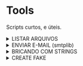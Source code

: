 # Tools
Scripts curtos, e úteis.

<details>
  <summary> LISTAR ARQUIVOS </summary><br>

O código lista todos arquivos disponiveis em uma pasta(de sua preferencia).<br>

O script le o nome dos arquivos presentes, e usando with open, armazena toda informação em um arquivo de texto.<br>

```python
import glob # Módulo glob

# PROCURA NO DIRETORIO TODOS ARQUIVOS.
listar_arquivo = glob.glob('*.*') # No trecho " glob.glob('*.*') " Existem dois asteriscos:
    # 1º Nome do Arquivo
    # 2° Nome da Extensão

with open("Lista_Nome_Arquivos.txt","w") as f:
    for linha in listar_arquivo:
        f.write(linha+"\n")
```

  Para instalar o módulo digite:<br>
  ```  $ pip install glob2  ```
  
</details>

<details>
  <summary> ENVIAR E-MAIL (smtplib)</summary><br>
  
  Envia e-mail via Python.<br>

```python
import smtplib

server = smtplib.SMTP('smtp.gmail.com:587') # GOOGLE
#server = smtplib.SMTP("smtp.live.com:587") # OUTLOOK

server.starttls()
endmail = "" # SEU ENDEREÇO DE E-MAIL 
pswd = "" # SUA SENHA
from_mail = "" # ENDEREÇO DE E-MAIL PARA ENVIO
server.login(endmail,pswd)
try: 
#cria uma variavel com o corpo da mensagem
    message = ('Variavel responsavel pelo armazenamento da mensagem')
    server.sendmail(endmail, from_mail ,message)
    print("Mensagem enviada com sucesso") 
# Caso haja queda na conexao de email, realize o login novamente    
except smtplib.SMTPServerDisconnected:
    print("Erro de conexao SMTPServerDisconnected")
    server.starttls()
    server.ehlo()
    server.login(endmail,pswd)     
```

  Para instalar o módulo digite:<br>
  ```  $ pip install smtp   ```

</details>
<details>
  <summary> BRICANDO COM STRINGS</summary><br>
  <details>
<summary>    Letreiro de LED</summary><br>
Esse código "simula" um letreiro de led.

![](Codigo_Python/Letreiro/letreiro.gif)

```python
#!/usr/local/bin/python
# -*- coding: utf-8 -*-

from os import system #
from time import sleep #

# Texto de Exemplo

texto = "Python é uma linguagem de programação de alto nível,[4] interpretada, de script, imperativa, orientada a objetos, funcional, de tipagem dinâmica e forte. Foi lançada por Guido van Rossum em 1991.[1] Atualmente possui um modelo de desenvolvimento comunitário, aberto e gerenciado pela organização sem fins lucrativos Python Software Foundation. Apesar de várias partes da linguagem possuírem padrões e especificações formais, a linguagem como um todo não é formalmente especificada. O padrão de facto é a implementação CPython. A linguagem foi projetada com a filosofia de enfatizar a importância do esforço do programador sobre o esforço computacional. Prioriza a legibilidade do código sobre a velocidade ou expressividade. Combina uma sintaxe concisa e clara com os recursos poderosos de sua biblioteca padrão e por módulos e frameworks desenvolvidos por terceiros. "

comeco = 0
fim = 30
while fim < len(texto): # Enquanto o "fim" for menor que o tamanho total do texto, faca:
	comeco += 1 # Adciona um ao começo
	fim += 1    # Adciona um ao fim
	system('clear') # Limpa a tela (Funciona melhor em um terminal)
	sleep(0.2) # Espera 0,2 segundos
	print("|{}|".format(texto[comeco:fim])) # printa o texto da variavel "comeco" a variavel "fim"
  ```
  </details>
</details>



<details>
  <summary> CREATE FAKE</summary><br>
### Esse programa tem como objetivo realizar a criação de dados falsos, a partir dos dados de criação de uma tabela.

Para utilizar o programa você deverá ter um arquivo contendo informações sobre a tabela.

As informações deverão estar da seguinte maneira:
```
Nome_da_Coluna Tipo_do_Campo(Quantidade),
Nome_da_Coluna2 Tipo_do_Campo2.
```

```
id_num INTEGER,
nm VARCHAR(20),
bl_id DECIMAL(20,4)
```

Deverá conter o nome do campo, um espaço entre o nome do campo e o tipo do campo, e caso precise o tamanho do campo. Para finalizar uma virgula no final.

Dessa forma o programa poderá ler e criar dados aleatórios, sendo preciso apenas indicar o caminho do arquivo de leitura e a quantidade de linhas que deseja formar os dados. Assim você poderá testar qualquer tabela com dados inseridos, sem precisar criar os famosos "teste01", "teste". 


```python
from random import uniform
import random
from random import randint
from random import choice
import string
from time import gmtime, strftime

lista_tipos = []
lista_numero = []

#REALIZA A LEITURA DO ARQUIVO
def leitura_dados():
    with open(arquivo,"r") as file:
        for f in file:
            f = f.split(" ")
            nm_coluna = f[0]
            nm_tipo = f[1]
            try:
                nm_tipo = f[1].split("(")
                data_type = str(nm_tipo[0])
                data_qt = str(nm_tipo[1]).replace(")","")
            except:
                data_qt = 0
                pass
            lista_tipos.append((data_type.lower()).replace(",\n",""))
            try:
                data_qt = int(data_qt.replace(",\n",""))
            except:
                pass
            lista_numero.append(data_qt)
    grava_insert()        

#FAZ A GRAVAÇÃO DOS DADOS FAKES PARA UM ARQUIVO    
def grava_insert():
    lista_de_dados = []
    for indice in range(0,num_max):    
        with open("INSERT.parquet","a") as file_write:
            for c in range(len(lista_tipos)):
                #print(f"Tipo: {lista_tipos[c]} QT: {lista_numero[c]}")
                if lista_tipos[c] in "decimal":
                    dados = DECIMAL(lista_numero[c])
                elif lista_tipos[c] in "varchar":
                    dados = VARCHAR(lista_numero[c])
                elif lista_tipos[c] in "integer":
                    dados = INTEGER()
                elif lista_tipos[c] in "date":
                    dados = DATE()
                else:
                    print("ELSE")
                file_write.write(str(dados))
                if c+1 != len(lista_tipos):
                    file_write.write(",")
            file_write.write("\n")

#TIPOS DE DADOS
def VARCHAR(data_qt):
    lista_de_letras = string.ascii_lowercase
    nome = []
    letters = string.ascii_lowercase
    nome =  (''.join(choice(letters) for i in range(0,int(data_qt))))
    return("'{}'".format(nome[0].upper()+nome[1:]))


def DECIMAL(data_qt):
    return(round(random.uniform(0,int(data_qt[0])), int(data_qt[1])))


def INTEGER():
    return(randint(0,100))
    

def DATE():
    data = strftime("%Y-%m-%d %H:%M:%S", gmtime())
    return("'{}'".format(data))

#_____________________________________________________#
arquivo = str(input("Digite o caminho do arquivo: "))
num_max = int(input())
leitura_dados()
```

</details>
	  
	  





